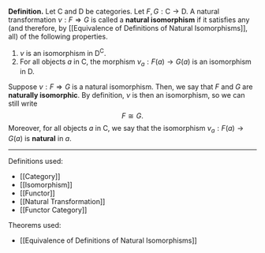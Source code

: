 **Definition.** Let $\mathsf{C}$ and $\mathsf{D}$ be categories. Let $F,G:\mathsf{C}\to \mathsf{D}$. A natural transformation $\nu:F\Rightarrow G$ is called a **natural isomorphism** if it satisfies any (and therefore, by [[Equivalence of Definitions of Natural Isomorphisms]], all) of the following properties.
1. $\nu$ is an isomorphism in $\mathsf{D}^\mathsf{C}$.
2. For all objects $a$ in $\mathsf{C}$, the morphism $\nu_{a}:F(a)\to G(a)$ is an isomorphism in $\mathsf{D}$.

Suppose $\nu:F\Rightarrow G$ is a natural isomorphism. Then, we say that $F$ and $G$ are **naturally isomorphic**. By definition, $\nu$ is then an isomorphism, so we can still write $$F\cong G.$$Moreover, for all objects $a$ in $\mathsf{C}$, we say that the isomorphism $\nu_{a}:F(a)\to G(a)$ is **natural** in $a$.
***
Definitions used:
- [[Category]]
- [[Isomorphism]]
- [[Functor]]
- [[Natural Transformation]]
- [[Functor Category]]

Theorems used:
- [[Equivalence of Definitions of Natural Isomorphisms]]